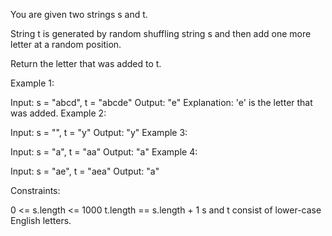 You are given two strings s and t.

String t is generated by random shuffling string s and then add one more letter at a random position.

Return the letter that was added to t.

Example 1:

Input: s = "abcd", t = "abcde"
Output: "e"
Explanation: 'e' is the letter that was added.
Example 2:

Input: s = "", t = "y"
Output: "y"
Example 3:

Input: s = "a", t = "aa"
Output: "a"
Example 4:

Input: s = "ae", t = "aea"
Output: "a"

Constraints:

0 <= s.length <= 1000
t.length == s.length + 1
s and t consist of lower-case English letters.
